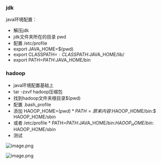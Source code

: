 

### jdk

java环境配置：
* 解压jdk
* jdk文件夹所在的目录 pwd
* 配置 /etc/profile
* export JAVA_HOME=$(pwd)
* export CLASSPATH=$:CLASSPATH:$JAVA_HOME/lib/
* export PATH=$PATH:$JAVA_HOME/bin

### hadoop

* java环境配置基础上
* tar -zxvf hadoop压缩包
* 找到hadoop文件夹根目录$(pwd)
* 配置 .bash_profile 
* 添加 HAOOP_HOME=$(pwd)
       * PATH=原来内容:$HAOOP_HOME/bin:$ HAOOP_HOME/sbin 
* 或者 /etc/profile
       * PATH=$PATH:$JAVA_HOME/bin:$HAOOP_HOME/bin:$ HAOOP_HOME/sbin 
* 测试

![image.png](https://upload-images.jianshu.io/upload_images/14498135-1e858515d16ed507.png?imageMogr2/auto-orient/strip%7CimageView2/2/w/1240)

![image.png](https://upload-images.jianshu.io/upload_images/14498135-97da3f98dbf48206.png?imageMogr2/auto-orient/strip%7CimageView2/2/w/1240)
